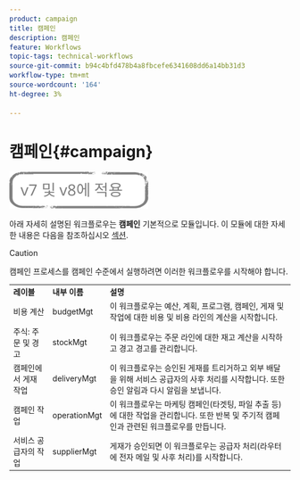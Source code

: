 ```yaml
---
product: campaign
title: 캠페인
description: 캠페인
feature: Workflows
topic-tags: technical-workflows
source-git-commit: b94c4bfd478b4a8fbcefe6341608dd6a14bb31d3
workflow-type: tm+mt
source-wordcount: '164'
ht-degree: 3%

---
```



# 캠페인{#campaign}

![](../../assets/common.svg)

아래 자세히 설명된 워크플로우는 **캠페인** 기본적으로 모듈입니다. 이 모듈에 대한 자세한 내용은 다음을 참조하십시오 [섹션](../../campaign/using/designing-marketing-campaigns.md).

>[!CAUTION]
>
>캠페인 프로세스를 캠페인 수준에서 실행하려면 이러한 워크플로우를 시작해야 합니다.

<table> 
 <tbody> 
  <tr> 
   <td> <strong>레이블</strong><br /> </td> 
   <td> <strong>내부 이름</strong><br /> </td> 
   <td> <strong>설명</strong><br /> </td> 
  </tr> 
  <tr> 
   <td> <span class="uicontrol">비용 계산</span> <br /> </td> 
   <td> <span class="uicontrol">budgetMgt</span> <br /> </td> 
   <td> 이 워크플로우는 예산, 계획, 프로그램, 캠페인, 게재 및 작업에 대한 비용 및 비용 라인의 계산을 시작합니다.<br /> </td> 
  </tr> 
  <tr> 
   <td> <span class="uicontrol">주식: 주문 및 경고</span> <br /> </td> 
   <td> <span class="uicontrol">stockMgt</span> <br /> </td> 
   <td> 이 워크플로우는 주문 라인에 대한 재고 계산을 시작하고 경고 경고를 관리합니다.<br /> </td> 
  </tr> 
  <tr> 
   <td> <span class="uicontrol">캠페인에서 게재 작업</span> <br /> </td> 
   <td> <span class="uicontrol">deliveryMgt</span> <br /> </td> 
   <td> 이 워크플로우는 승인된 게재를 트리거하고 외부 배달을 위해 서비스 공급자의 사후 처리를 시작합니다. 또한 승인 알림과 다시 알림을 보냅니다.<br /> </td> 
  </tr> 
  <tr> 
   <td> <span class="uicontrol">캠페인 작업</span> <br /> </td> 
   <td> <span class="uicontrol">operationMgt</span> <br /> </td> 
   <td> 이 워크플로우는 마케팅 캠페인(타겟팅, 파일 추출 등)에 대한 작업을 관리합니다. 또한 반복 및 주기적 캠페인과 관련된 워크플로우를 만듭니다.<br /> </td> 
  </tr> 
  <tr> 
   <td> <span class="uicontrol">서비스 공급자의 작업</span> <br /> </td> 
   <td> <span class="uicontrol">supplierMgt</span> <br /> </td> 
   <td> 게재가 승인되면 이 워크플로우는 공급자 처리(라우터에 전자 메일 및 사후 처리)를 시작합니다. <br /> </td> 
  </tr> 
 </tbody> 
</table>


